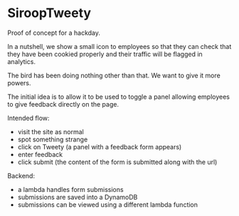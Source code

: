 # SiroopTweety

Proof of concept for a hackday.

In a nutshell, we show a small icon to employees so that they can check that they have been cookied properly and their traffic will be flagged in analytics.

The bird has been doing nothing other than that. We want to give it more powers.

The initial idea is to allow it to be used to toggle a panel allowing employees to give feedback directly on the page.

Intended flow:
- visit the site as normal
- spot something strange
- click on Tweety (a panel with a feedback form appears)
- enter feedback
- click submit (the content of the form is submitted along with the url)

Backend:
- a lambda handles form submissions
- submissions are saved into a DynamoDB
- submissions can be viewed using a different lambda function
